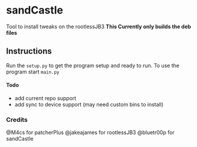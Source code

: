 # sandCastle
Tool to install tweaks on the rootlessJB3 
**This Currently only builds the deb files**

## Instructions
Run the `setup.py` to get the program setup and ready to run.
To use the program start `main.py`

#### Todo
- add current repo support
- add sync to device support (may need custom bins to install)

### Credits
@M4cs for patcherPlus
@jakeajames for rootlessJB3
@bluetr00p for sandCastle
